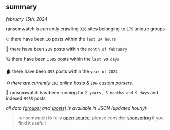 
## summary
_february 15th, 2024_

ransomwatch is currently crawling `326` sites belonging to `175` unique groups

⏲ there have been `16` posts within the `last 24 hours`

🦈 there have been `209` posts within the `month of february`

🪐 there have been `1085` posts within the `last 90 days`

🏚 there have been `498` posts within the `year of 2024`

_⚙️ there are currently `103` online hosts & `106` custom parsers._

🦕 ransomwatch has been running for `2 years, 5 months and 9 days` and indexed `9955` posts

_all data  [(groups)](http://ransomwhat.telemetry.ltd/groups) and [(posts)](http://ransomwhat.telemetry.ltd/posts) is available in JSON (updated hourly)_

> ransomwatch is fully [open source](https://github.com/joshhighet/ransomwatch#ransomwatch--). please consider [sponsoring](https://github.com/sponsors/joshhighet) if you find it useful!
